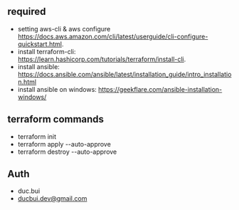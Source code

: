 ## required
- setting aws-cli & aws configure https://docs.aws.amazon.com/cli/latest/userguide/cli-configure-quickstart.html.
- install terraform-cli: https://learn.hashicorp.com/tutorials/terraform/install-cli.
- install ansible: https://docs.ansible.com/ansible/latest/installation_guide/intro_installation.html
- install ansible on windows: https://geekflare.com/ansible-installation-windows/
  
## terraform commands
- terraform init
- terraform apply --auto-approve
- terraform destroy --auto-approve

## Auth
- duc.bui
- ducbui.dev@gmail.com
